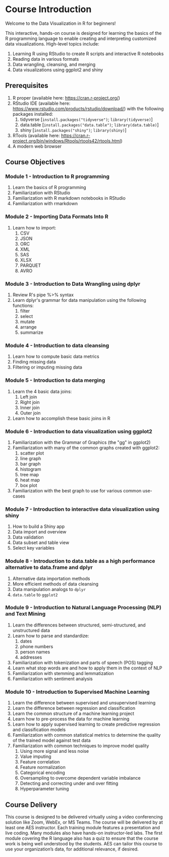 # Course Introduction

Welcome to the Data Visualization in R for beginners!

This interactive, hands-on course is designed for learning the basics of the R programming language to enable creating and interpreting customized data visualizations.  High-level topics include:
1. Learning R using RStudio to create R scripts and interactive R notebooks
1. Reading data in various formats
1. Data wrangling, cleansing, and merging
1. Data visualizations using ggplot2 and shiny

## Prerequisites
1. R proper (available here: https://cran.r-project.org/)
1. RStudio IDE (available here: https://www.rstudio.com/products/rstudio/download/) with the following packages installed:
    1. tidyverse [`install.packages("tidyverse")`; `library(tidyverse)`]
    1. data.table [`install.packages("data.table")`; `library(data.table)`]
    1. shiny [`install.packages("shiny")`; `library(shiny)`]
1. RTools (available here: https://cran.r-project.org/bin/windows/Rtools/rtools42/rtools.html)
1. A modern web browser

## Course Objectives
### **Module 1 - Introduction to R programming**
1. Learn the basics of R programming
1. Familiarization with RStudio
1. Familiarization with R markdown notebooks in RStudio
1. Familiarization with rmarkdown

### **Module 2 - Importing Data Formats Into R**
1. Learn how to import:
    1. CSV
    1. JSON
    1. ORC
    1. XML
    1. SAS
    1. XLSX
    1. PARQUET
    1. AVRO

### **Module 3 - Introduction to Data Wrangling using dplyr**
1. Review R's pipe %>% syntax
1. Learn dplyr's grammar for data manipulation using the following functions:
    1. filter
    1. select
    1. mutate
    1. arrange
    1. summarize

### **Module 4 - Introduction to data cleansing**
1. Learn how to compute basic data metrics
1. Finding missing data
1. Filtering or imputing missing data

### **Module 5 - Introduction to data merging**
1. Learn the 4 basic data joins:
    1. Left join
    1. Right join
    1. Inner join
    1. Outer join
1. Learn how to accomplish these basic joins in R

### **Module 6 - Introduction to data visualization using ggplot2**
1. Familiarization with the Grammar of Graphics (the "gg" in ggplot2)
1. Familiarization with many of the common graphs created with ggplot2:
    1. scatter plot
    1. line graph
    1. bar graph
    1. histogram
    1. tree map
    1. heat map
    1. box plot
1. Familiarization with the best graph to use for various common use-cases

### **Module 7 - Introduction to interactive data visualization using shiny**
1. How to build a Shiny app
1. Data import and overview
1. Data validation
1. Data subset and table view
1. Select key variables

### **Module 8 - Introduction to data.table as a high performance alternative to data.frame and dplyr**
1. Alternative data importation methods
1. More efficient methods of data cleansing
1. Data manipulation analogs to `dplyr`
1. `data.table` to `ggplot2`

### **Module 9 - Introduction to Natural Language Processing (NLP) and Text Mining**
1. Learn the differences between structured, semi-structured, and unstructured data
1. Learn how to parse and standardize:
    1. dates
    1. phone numbers
    1. person names
    1. addresses
1. Familiarization with tokenization and parts of speech (POS) tagging
1. Learn what stop words are and how to apply them in the context of NLP
1. Familiarization with stemming and lemmatization
1. Familiarization with sentiment analysis

### **Module 10 - Introduction to Supervised Machine Learning**
1. Learn the difference between supervised and unsupervised learning
1. Learn the difference between regression and classification
1. Learn the common structure of a machine learning project
1. Learn how to pre-process the data for machine learning
1. Learn how to apply supervised learning to create predictive regression and classification models
1. Familiarization with common statistical metrics to determine the quality of the trained model against test data
1. Familiarization with common techniques to improve model quality
    1. Using more signal and less noise
    1. Value imputing
    1. Feature correlation
    1. Feature normalization
    1. Categorical encoding
    1. Oversampling to overcome dependent variable imbalance
    1. Detecting and correcting under and over fitting
    1. Hyperparameter tuning

## Course Delivery

This course is designed to be delivered virtually using a video conferencing solution like Zoom, WebEx, or MS Teams.  The course will be delivered by at least one AES instructor.  Each training module features a presentation and live coding.  Many modules also have hands-on instructor-led labs.  The first module covering the R language also has a quiz to ensure that the course work is being well understood by the students.  AES can tailor this course to use your organization’s data, for additional relevance, if desired.
